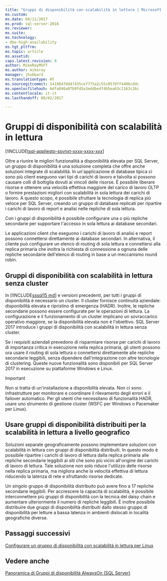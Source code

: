 ```yaml
---
title: "Gruppi di disponibilità con scalabilità in lettura | Microsoft Docs"
ms.custom: 
ms.date: 04/11/2017
ms.prod: sql-server-2016
ms.reviewer: 
ms.suite: 
ms.technology:
- dbe-high-availability
ms.tgt_pltfrm: 
ms.topic: article
ms.assetid: 
caps.latest.revision: 9
author: MikeRayMSFT
ms.author: mikeray
manager: jhubbard
ms.translationtype: HT
ms.sourcegitcommit: 1419847dd47435cef775a2c55c0578ff4406cddc
ms.openlocfilehash: 6dfa046a07b9fd5a3eddbe474b5ea63c1163c26c
ms.contentlocale: it-it
ms.lasthandoff: 08/02/2017

---
```

# <a name="read-scale-availability-groups"></a>Gruppi di disponibilità con scalabilità in lettura
[!INCLUDE[tsql-appliesto-ssvnxt-xxxx-xxxx-xxx](../../../includes/tsql-appliesto-ssvnxt-xxxx-xxxx-xxx.md)]

Oltre a riunire le migliori funzionalità a disponibilità elevata per SQL Server, un gruppo di disponibilità è una soluzione completa che offre anche soluzioni integrate di scalabilità. In un'applicazione di database tipica ci sono più client eseguono vari tipi di carichi di lavoro e talvolta si possono causare colli di bottiglia dovuti ai vincoli delle risorse. È possibile liberare risorse e ottenere una velocità effettiva maggiore del carico di lavoro OLTP o fornire prestazioni migliori con scalabilità in sola lettura dei carichi di lavoro. A questo scopo, è possibile sfruttare la tecnologia di replica più veloce per SQL Server, creando un gruppo di database replicati per ripartire i carichi di lavoro di report e analisi nelle repliche di sola lettura. 

Con i gruppi di disponibilità è possibile configurare una o più repliche secondarie per supportare l'accesso in sola lettura ai database secondari.

Le applicazioni client che eseguono i carichi di lavoro di analisi e report possono connettersi direttamente ai database secondari. In alternativa, il cliente può configurare un elenco di routing di sola lettura e connettersi alla replica primaria che inoltra la richiesta di connessione a ognuna delle repliche secondarie dell'elenco di routing in base a un meccanismo round robin.

## <a name="read-scale-availability-groups-without-cluster"></a>Gruppi di disponibilità con scalabilità in lettura senza cluster

In [!INCLUDE[sssql15 md](..\..\..\includes\sssql15-md.md)] e versioni precedenti, per tutti i gruppi di disponibilità è necessario un cluster. Il cluster fornisce continuità aziendale: disponibilità elevata e ripristino di emergenza (HADR). Inoltre, le repliche secondarie possono essere configurate per le operazioni di lettura. La configurazione e il funzionamento di un cluster implicano un sovraccarico operativo maggiore, se la disponibilità elevata non è l'obiettivo. SQL Server 2017 introduce i gruppi di disponibilità con scalabilità in lettura senza cluster. 

Se i requisiti aziendali prevedono di risparmiare risorse per carichi di lavoro di importanza critica in esecuzione nella replica primaria, gli utenti possono ora usare il routing di sola lettura o connettersi direttamente alle repliche secondarie leggibili, senza dipendere dall'integrazione con altre tecnologie di clustering. Queste nuove funzionalità sono disponibili per SQL Server 2017 in esecuzione su piattaforme Windows e Linux.

>[!IMPORTANT]
>Non si tratta di un'installazione a disponibilità elevata. Non ci sono infrastrutture per monitorare e coordinare il rilevamento degli errori e il failover automatico. Per gli utenti che necessitano di funzionalità HADR, usare uno strumento di gestione cluster (WSFC per Windows o Pacemaker per Linux). 

## <a name="use-distributed-availability-groups-for-geographic-read-scale"></a>Usare gruppi di disponibilità distribuiti per la scalabilità in lettura a livello geografico

Soluzioni separate geograficamente possono implementare soluzioni con scalabilità in lettura con gruppi di disponibilità distribuiti. In questo modo è possibile ripartire i carichi di lavoro di lettura dalla replica primaria alle repliche secondarie leggibili ai siti che sono più vicini all'origine dei carichi di lavoro di lettura. Tale soluzione non solo riduce l'utilizzo delle risorse nella replica primaria, ma migliora anche la velocità effettiva di lettura riducendo la latenza di rete e sfruttando risorse dedicate.

Un singolo gruppo di disponibilità distribuito può avere fino a 17 repliche secondarie leggibili. Per accrescere la capacità di scalabilità, è possibile interconnettere più gruppi di disponibilità con la tecnica del daisy chain e aumentare ulteriormente il numero di repliche leggibili. È inoltre possibile distribuire due gruppi di disponibilità distribuiti dallo stesso gruppo di disponibilità per letture a bassa latenza in ambienti dislocati in località geografiche diverse.




## <a name="next-steps"></a>Passaggi successivi 

[Configurare un gruppo di disponibilità con scalabilità in lettura per Linux](../../../linux/sql-server-linux-availability-group-configure-rs.md)

## <a name="see-also"></a>Vedere anche  
 [Panoramica di Gruppi di disponibilità AlwaysOn &#40;SQL Server&#41;](../../../database-engine/availability-groups/windows/overview-of-always-on-availability-groups-sql-server.md)  
  
  

